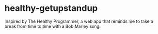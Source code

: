 # healthy-getupstandup
Inspired by The Healthy Programmer, a web app that reminds me to take a break from time to time with a Bob Marley song.  

